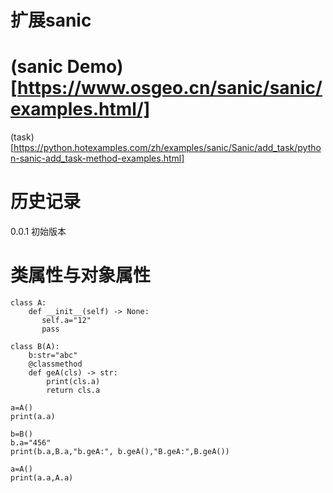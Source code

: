 # 扩展sanic
 


# (sanic Demo)[https://www.osgeo.cn/sanic/sanic/examples.html/]
(task)[https://python.hotexamples.com/zh/examples/sanic/Sanic/add_task/python-sanic-add_task-method-examples.html]


# 历史记录
0.0.1 初始版本 




# 类属性与对象属性

```
class A: 
    def __init__(self) -> None:
       self.a="12"
       pass

class B(A):
    b:str="abc"
    @classmethod
    def geA(cls) -> str:
        print(cls.a)
        return cls.a

a=A()
print(a.a)

b=B()
b.a="456" 
print(b.a,B.a,"b.geA:", b.geA(),"B.geA:",B.geA())

a=A()
print(a.a,A.a)
```
